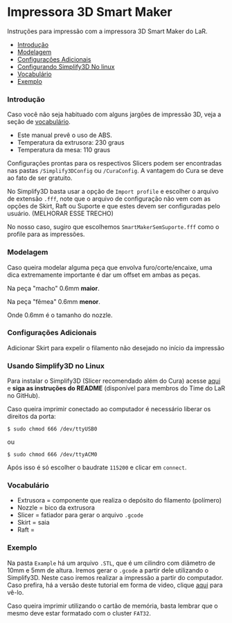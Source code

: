 # Impressora 3D Smart Maker

Instruções para impressão com a impressora 3D Smart Maker do LaR.


- [Introdução](#introduction)
- [Modelagem](#modelling)
- [Configurações Adicionais](#config)
- [Configurando Simplify3D No linux](#usage)
- [Vocabulário](#vocab)
- [Exemplo](#example)


### <a name="introduction"></a> Introdução
Caso você não seja habituado com alguns jargões de impressão 3D, veja a seção de [vocabulário](#vocab).
- Este manual prevê o uso de ABS. 
- Temperatura da extrusora: 230 graus
- Temperatura da mesa: 110 graus

Configurações prontas para os respectivos Slicers podem ser encontradas nas pastas ``` /Simplify3DConfig ``` ou ``` /CuraConfig ```. A vantagem do Cura se deve ao fato de ser gratuito.

No Simplify3D basta usar a opção de ``` Import profile ``` e escolher o arquivo de extensão ``` .fff ```, note que o arquivo de configuração não vem com as opções de Skirt, Raft ou Suporte e que estes devem ser configuradas pelo usuário. (MELHORAR ESSE TRECHO)

No nosso caso, sugiro que escolhemos ``` SmartMakerSemSuporte.fff ``` como o profile para as impressões.

<!-- Colocar link do pdf original com as instruções -->

### <a name="modelling"></a> Modelagem

Caso queira modelar alguma peça que envolva furo/corte/encaixe, uma dica extremamente importante é dar um offset em ambas as peças.

Na peça "macho" 0.6mm **maior**.

Na peça "fêmea" 0.6mm **menor**.

Onde 0.6mm é o tamanho do nozzle.

### <a name="config"></a> Configurações Adicionais

Adicionar Skirt para expelir o filamento não desejado no início da impressão

### <a name="usage"></a> Usando Simplify3D no Linux

Para instalar o Simplify3D (Slicer recomendado além do Cura) acesse [aqui](https://github.com/lar-deeufba/simplify3d_linux) e **siga as instruções do README** (disponível para membros do Time do LaR no GitHub).

Caso queira imprimir conectado ao computador é necessário liberar os direitos da porta:

``` $ sudo chmod 666 /dev/ttyUSB0 ```

ou

``` $ sudo chmod 666 /dev/ttyACM0 ```

Após isso é só escolher o baudrate ``` 115200 ``` e clicar em ``` connect ```.

<!-- Colocar imagem aqui -->



### 

### <a name="vocab"></a> Vocabulário
- Extrusora = componente que realiza o depósito do filamento (polímero)
- Nozzle = bico da extrusora
- Slicer = fatiador para gerar o arquivo ``` .gcode ```
- Skirt = saia
- Raft =

### <a name="example"></a> Exemplo
Na pasta ``` Example ``` há um arquivo  ``` .STL ```, que é um cilindro com diâmetro de 10mm e 5mm de altura. Iremos gerar o ``` .gcode ``` a partir dele utilizando o Simplify3D. Neste caso iremos realizar a impressão a partir do computador. Caso prefira, há a versão deste tutorial em forma de video, clique [aqui]() para vê-lo.

Caso queira imprimir utilizando o cartão de memória, basta lembrar que o mesmo deve estar formatado com o cluster ``` FAT32 ```.


<!-- Colocar imagens e fornecer arquivos exemplo -->
